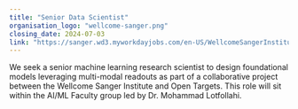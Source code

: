 ```yaml
---
title: "Senior Data Scientist"
organisation_logo: "wellcome-sanger.png"
closing_date: 2024-07-03
link: "https://sanger.wd3.myworkdayjobs.com/en-US/WellcomeSangerInstitute/job/Hinxton-Cambridgeshire/Senior-Data-Scientist_JR102008"
---
```

We seek a senior machine learning research scientist to design foundational models leveraging multi-modal readouts as part of a collaborative project between the Wellcome Sanger Institute and Open Targets. This role will sit within the AI/ML Faculty group led by Dr. Mohammad Lotfollahi.
